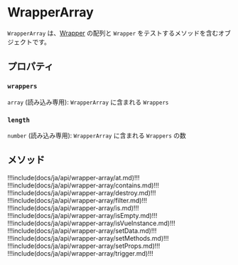# WrapperArray

`WrapperArray` は、[Wrapper](../wrapper/) の配列と `Wrapper` をテストするメソッドを含むオブジェクトです。

## プロパティ

### `wrappers`

`array` (読み込み専用): `WrapperArray` に含まれる `Wrappers`

### `length`

`number` (読み込み専用): `WrapperArray` に含まれる `Wrappers` の数

## メソッド

!!!include(docs/ja/api/wrapper-array/at.md)!!!
!!!include(docs/ja/api/wrapper-array/contains.md)!!!
!!!include(docs/ja/api/wrapper-array/destroy.md)!!!
!!!include(docs/ja/api/wrapper-array/filter.md)!!!
!!!include(docs/ja/api/wrapper-array/is.md)!!!
!!!include(docs/ja/api/wrapper-array/isEmpty.md)!!!
!!!include(docs/ja/api/wrapper-array/isVueInstance.md)!!!
!!!include(docs/ja/api/wrapper-array/setData.md)!!!
!!!include(docs/ja/api/wrapper-array/setMethods.md)!!!
!!!include(docs/ja/api/wrapper-array/setProps.md)!!!
!!!include(docs/ja/api/wrapper-array/trigger.md)!!!
